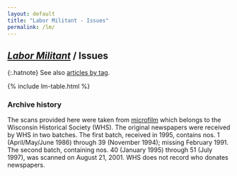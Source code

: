 ```yaml
---
layout: default
title: "Labor Militant - Issues"
permalink: /lm/
---
```


## [<cite>Labor Militant</cite>](/enc/newspaper/) / Issues

{:.hatnote}
See also [articles by tag](/lm/tags/).

{% include lm-table.html %}

### Archive history

The scans provided here were taken from
[microfilm](https://search.library.wisc.edu/catalog/99968927000211)
which belongs to the Wisconsin Historical Society (<abbr>WHS</abbr>).
The original newspapers were received by <abbr>WHS</abbr> in two batches.
The first batch, received in 1995, contains nos. 1 (April/May/June 1986) through 39 (November 1994); missing February 1991.
The second batch, containing nos. 40 (January 1995) through 51 (July 1997), was scanned on August 21, 2001.
<abbr>WHS</abbr> does not record who donates newspapers.